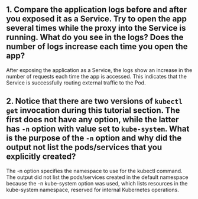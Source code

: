 ## 1. Compare the application logs before and after you exposed it as a Service. Try to open the app several times while the proxy into the Service is running. What do you see in the logs? Does the number of logs increase each time you open the app?
After exposing the application as a Service, the logs show an increase in the number of requests each time the app is accessed. This indicates that the Service is successfully routing external traffic to the Pod.
## 2. Notice that there are two versions of `kubectl get` invocation during this tutorial section. The first does not have any option, while the latter has `-n` option with value set to `kube-system`. What is the purpose of the `-n` option and why did the output not list the pods/services that you explicitly created?
The -n option specifies the namespace to use for the kubectl command. The output did not list the pods/services created in the default namespace because the -n kube-system option was used, which lists resources in the kube-system namespace, reserved for internal Kubernetes operations.
